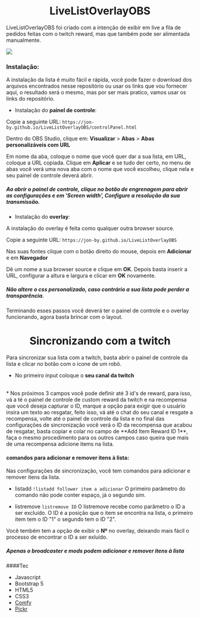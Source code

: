 <h1 style="text-align:center;">LiveListOverlayOBS</h1>

LiveListOverlayOBS foi criado com a intenção de exibir em live a fila de pedidos feitas com o twitch reward, mas que também pode ser alimentada manualmente.

<div style="width:100%; margin:0 auto;">
    <img src="./public/listpresentation.gif">
</div>


### Instalação:

A instalação da lista é muito fácil e rápida, você pode fazer o download dos arquivos encontrados nesse repositório ou usar os links que vou fornecer aqui, o resultado será o mesmo, mas por ser mais pratico, vamos usar os links do repositório.

* Instalação do **painel de controle**:

Copie a seguinte URL: `https://jon-by.github.io/LiveListOverlayOBS/controlPanel.html`

Dentro do OBS Studio, clique em: **Visualizar** > **Abas** > **Abas personalizáveis com URL** 

Em nome da aba, coloque o nome que você quer dar a sua lista, em URL, coloque a URL copiada. Clique em **Aplicar** e se tudo der certo, no menu de abas você verá uma nova aba com o nome que você escolheu, clique nela e seu painel de controle deverá abrir.

##### Ao abrir o painel de controle, clique no botão de engrenagem para abrir as configurações e em 'Screen width', Configure a resolução da sua transmissão.

* Instalação do **overlay**:

A instalação do overlay é feita como qualquer outra browser source.

Copie a seguinte URL: `https://jon-by.github.io/LiveListOverlayOBS`

Nas suas fontes clique com o botão direito do mouse, depois em **Adicionar** e em **Navegador**

Dê um nome a sua browser source e clique em **OK**. Depois basta inserir a URL, configurar a altura e largura e clicar em **OK** novamente.

##### Não altere o css personalizado, caso contrário a sua lista pode perder a transparência. 


 Terminando esses passos você deverá ter o painel de controle e o overlay funcionando, agora basta brincar com o layout.

 <h1 style="text-align:center;">Sincronizando com a twitch</h1>

 Para sincronizar sua lista com a twitch, basta abrir o painel de controle da lista e clicar no botão com o icone de um robô.

 * No primeiro input coloque o **seu canal da twitch**
 <br>
 * Nos próximos 3 campos você pode definir até 3 id's de reward, para isso, vá a té o painel de controle de custom reward da twitch e na recompensa que você deseja capturar o ID, marque a opção para exigir que o usuário insira um texto ao resgatar, feito isso, vá até o chat do seu canal e resgate a recompensa, volte até o painel de controle da lista e no final das configurações de sincronização você verá o ID da recompensa que acabou de resgatar, basta copiar e colar no campo de **Add Item Reward ID 1**, faça o mesmo procedimento para os outros campos caso queira que mais de uma recompensa adicione items na lista.


#### comandos para adicionar e remover itens à lista:

Nas configurações de sincronização, você tem comandos para adicionar e remover itens da lista.

* listadd `!listadd follower item a adicionar`
O primeiro parâmetro do comando não pode conter espaço, já o segundo sim.

* listremove `listremove ID`
O listremove recebe como parâmetro o ID a ser excluído.  O ID é a posição que o item se encontra na lista, o primeiro item tem o ID "1" o segundo tem o ID "2".

Você tembém tem a opção de exibir o **Nº** no overlay, deixando mais fácil o processo de encontrar o ID a ser exluído. 

##### Apenas o broadcaster e mods podem adicionar e remover itens à lista
 







####Tec

* Javascript
* Bootstrap 5
* HTML5
* CSS3
* <a href="https://github.com/instafluff/ComfyJS">Comfy</a>
* <a href="https://github.com/Simonwep/pickr"> Pickr</a>